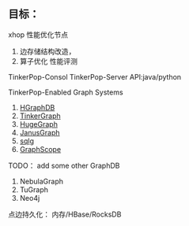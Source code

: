 
## 目标：
xhop 性能优化节点 
1. 边存储结构改造，
2. 算子优化 性能评测


TinkerPop-Consol
TinkerPop-Server
API:java/python


TinkerPop-Enabled Graph Systems
1. [HGraphDB](https://github.com/rayokota/hgraphdb)
2. [TinkerGraph](https://tinkerpop.apache.org/)
3. [HugeGraph](https://github.com/apache/incubator-hugegraph)
4. [JanusGraph](https://janusgraph.org/)
5. [sqlg](https://github.com/pietermartin/sqlg)
6. [GraphScope](https://graphscope.io/)

TODO：
add some other GraphDB
1. NebulaGraph
2. TuGraph
3. Neo4j


点边持久化：
内存/HBase/RocksDB
